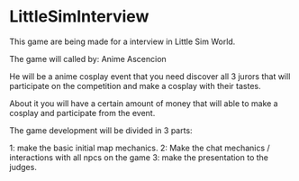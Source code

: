 # LittleSimInterview
This game are being made for a interview in Little Sim World.

The game will called by: Anime Ascencion

He will be a anime cosplay event that you need discover all 3 jurors that will participate on the competition and make a cosplay with their tastes.

About it you will have a certain amount of money that will able to make a cosplay and participate from the event.

The game development will be divided in 3 parts:

1: make the basic initial map mechanics.
2: Make the chat mechanics / interactions with all npcs on the game
3: make the presentation to the judges.
